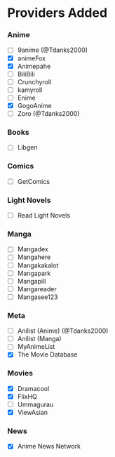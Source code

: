 # Providers Added

### Anime

- [ ] 9anime (@Tdanks2000)
- [x] animeFox
- [x] Animepahe
- [ ] BiliBili
- [ ] Crunchyroll
- [ ] kamyroll
- [ ] Enime
- [x] GogoAnime
- [ ] Zoro (@Tdanks2000)

### Books

- [ ] Libgen

### Comics

- [ ] GetComics

### Light Novels

- [ ] Read Light Novels

### Manga

- [ ] Mangadex
- [ ] Mangahere
- [ ] Mangakakalot
- [ ] Mangapark
- [ ] Mangapill
- [ ] Mangareader
- [ ] Mangasee123

### Meta

- [ ] Anilist (Anime) (@Tdanks2000)
- [ ] Anilist (Manga)
- [ ] MyAnimeList
- [x] The Movie Database

### Movies

- [x] Dramacool
- [x] FlixHQ
- [ ] Ummagurau
- [x] ViewAsian

### News

- [x] Anime News Network
